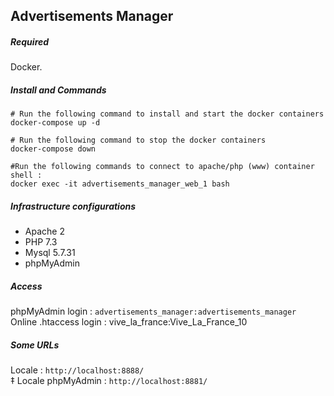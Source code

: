## Advertisements Manager

##### Required

Docker.

##### Install and Commands

```
# Run the following command to install and start the docker containers
docker-compose up -d

# Run the following command to stop the docker containers
docker-compose down

#Run the following commands to connect to apache/php (www) container shell :  
docker exec -it advertisements_manager_web_1 bash
```

##### Infrastructure configurations
- Apache 2 <br />
- PHP 7.3 <br />
- Mysql 5.7.31 <br />
- phpMyAdmin <br />

##### Access 
phpMyAdmin login : `advertisements_manager:advertisements_manager` <br />
Online .htaccess login : vive_la_france:Vive_La_France_10  <br />
 
##### Some URLs
Locale : `http://localhost:8888/`  <br />‡
Locale phpMyAdmin : `http://localhost:8881/`
